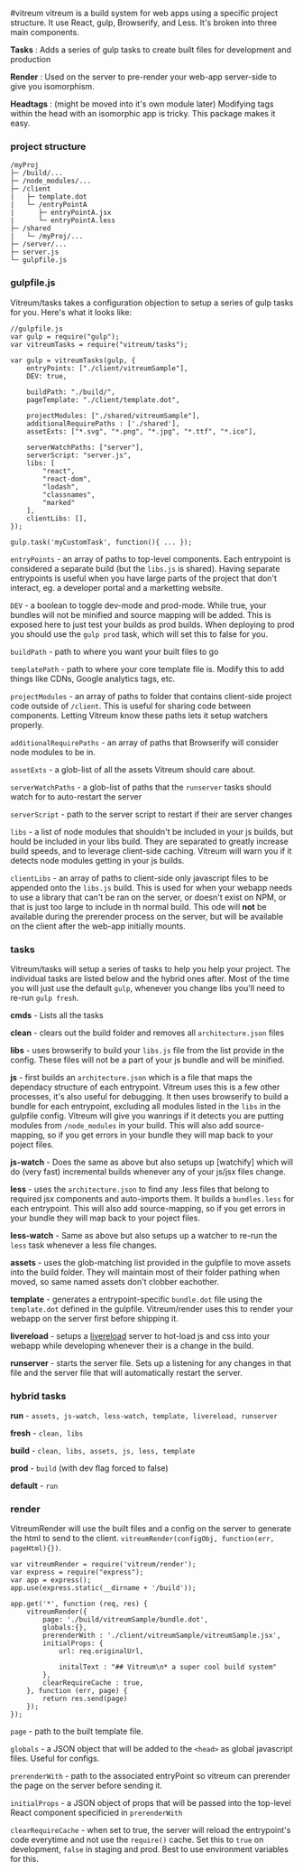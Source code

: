 #vitreum
vitreum is a build system for web apps using a specific project structure. It use React, gulp, Browserify, and Less. It's broken into three main components.

**Tasks** : Adds a series of gulp tasks to create built files for development and production

**Render** : Used on the server to pre-render your web-app server-side to give you isomorphism.

**Headtags** : (might be moved into it's own module later) Modifying tags within the head with an isomorphic app is tricky. This package makes it easy.

### project structure
```
/myProj
├─ /build/...
├─ /node_modules/...
├─ /client
|   ├─ template.dot
|   └─ /entryPointA
|      ├─ entryPointA.jsx
|      └─ entryPointA.less
├─ /shared
|   └─ /myProj/...
├─ /server/...
├─ server.js
└─ gulpfile.js
```

### gulpfile.js

Vitreum/tasks takes a configuration objection to setup a series of gulp tasks for you. Here's what it looks like:

```
//gulpfile.js
var gulp = require("gulp");
var vitreumTasks = require("vitreum/tasks");

var gulp = vitreumTasks(gulp, {
	entryPoints: ["./client/vitreumSample"],
	DEV: true,

	buildPath: "./build/",
	pageTemplate: "./client/template.dot",

	projectModules: ["./shared/vitreumSample"],
	additionalRequirePaths : ['./shared'],
	assetExts: ["*.svg", "*.png", "*.jpg", "*.ttf", "*.ico"],

	serverWatchPaths: ["server"],
	serverScript: "server.js",
	libs: [
		"react",
		"react-dom",
		"lodash",
		"classnames",
		"marked"
	],
	clientLibs: [],
});

gulp.task('myCustomTask', function(){ ... });
```

`entryPoints` - an array of paths to top-level components. Each entrypoint is considered a separate build (but the `libs.js` is shared). Having separate entrypoints is useful when you have large parts of the project that don't interact, eg. a developer portal and a marketting website.

`DEV` - a boolean to toggle dev-mode and prod-mode. While true, your bundles will not be minified and source mapping will be added. This is exposed here to just test your builds as prod builds. When deploying to prod you should use the `gulp prod` task, which will set this to false for you.

`buildPath` - path to where you want your built files to go

`templatePath` - path to where your core template file is. Modify this to add things like CDNs, Google analytics tags, etc.

`projectModules` - an array of paths to folder that contains client-side project code outside of `/client`. This is useful for sharing code between components. Letting Vitreum know these paths lets it setup watchers properly.

`additionalRequirePaths` - an array of paths that Browserify will consider node modules to be in.

`assetExts` - a glob-list of all the assets Vitreum should care about.

`serverWatchPaths` - a glob-list of paths that the `runserver` tasks should watch for to auto-restart the server

`serverScript` - path to the server script to restart if their are server changes

`libs` - a list of node modules that shouldn't be included in your js builds, but hould be included in your libs build. They are separated to greatly increase build speeds, and to leverage client-side caching. Vitreum will warn you if it detects node modules getting in your js builds.

`clientLibs` - an array of paths to client-side only javascript files to be appended onto the `libs.js` build. This is used for when your webapp needs to use a library that can't be ran on the server, or doesn't exist on NPM, or that is just too large to include in th normal build. This ode will **not** be available during the prerender process on the server, but will be available on the client after the web-app initially mounts.


### tasks

Vitreum/tasks will setup a series of tasks to help you help your project. The individual tasks are listed below and the hybrid ones after. Most of the time you will just use the default `gulp`, whenever you change libs you'll need to re-run `gulp fresh`.

**cmds** - Lists all the tasks

**clean** - clears out the build folder and removes all `architecture.json` files

**libs** - uses browserify to build your `libs.js` file from the list provide in the config. These files will not be a part of your js bundle and will be minified.

**js** - first builds an `architecture.json` which is a file that maps the dependacy structure of each entrypoint. Vitreum uses this is a few other processes, it's also useful for debugging. It then uses browserify to build a bundle for each entrypoint, excluding all modules listed in the `libs` in the gulpfile config. Vitreum will give you wanrings if it detects you are putting modules from `/node_modules` in your build. This will also add source-mapping, so if you get errors in your bundle they will map back to your poject files.

**js-watch** - Does the same as above but also setups up [watchify] which will do (very fast) incremental builds whenever any of your js/jsx files change.

**less** - uses the `architecture.json` to find any .less files that belong to required jsx components and auto-imports them. It builds a `bundles.less` for each entrypoint. This will also add source-mapping, so if you get errors in your bundle they will map back to your poject files.

**less-watch** - Same as above but also setups up a watcher to re-run the `less` task whenever a less file changes.

**assets** - uses the glob-matching list provided in the gulpfile to move assets into the build folder. They will maintain most of their folder pathing when moved, so same named assets don't clobber eachother.

**template** - generates a entrypoint-specific `bundle.dot` file using the `template.dot` defined in the gulpfile. Vitreum/render uses this to render your webapp on the server first before shipping it.

**livereload** - setups a [livereload](https://chrome.google.com/webstore/detail/livereload/jnihajbhpnppcggbcgedagnkighmdlei?hl=en) server to hot-load js and css into your webapp while developing whenever their is a change in the build.

**runserver** - starts the server file. Sets up a listening for any changes in that file and the server file that will automatically restart the server.


### hybrid tasks

**run** - `assets, js-watch, less-watch, template, livereload, runserver`

**fresh** - `clean, libs`

**build** - `clean, libs, assets, js, less, template`

**prod** - `build` (with dev flag forced to false)

**default** - `run`



### render

VitreumRender will use the built files and a config on the server to generate the html to send to the client. `vitreumRender(configObj, function(err, pageHtml){})`.

```
var vitreumRender = require('vitreum/render');
var express = require("express");
var app = express();
app.use(express.static(__dirname + '/build'));

app.get('*', function (req, res) {
	vitreumRender({
		page: './build/vitreumSample/bundle.dot',
		globals:{},
		prerenderWith : './client/vitreumSample/vitreumSample.jsx',
		initialProps: {
			url: req.originalUrl,

			initalText : "## Vitreum\n* a super cool build system"
		},
		clearRequireCache : true,
	}, function (err, page) {
		return res.send(page)
	});
});
```

`page` - path to the built template file.

`globals` - a JSON object that will be added to the `<head>` as global javascript files. Useful for configs.

`prerenderWith` - path to the associated entryPoint so vitreum can prerender the page on the server before sending it.

`initialProps` - a JSON object of props that will be passed into the top-level React component specificied in `prerenderWith`

`clearRequireCache` - when set to true, the server will reload the entrypoint's code everytime and not use the `require()` cache. Set this to `true` on development, `false` in staging and prod. Best to use environment variables for this.
